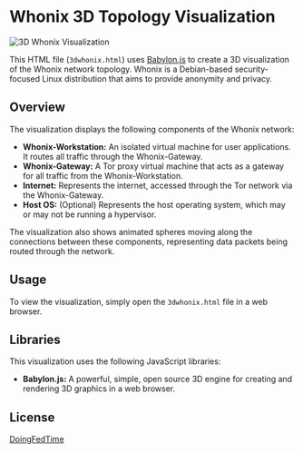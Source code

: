 # Whonix 3D Topology Visualization

![3D Whonix Visualization](3dwhonix.gif)

This HTML file (`3dwhonix.html`) uses [Babylon.js](https://www.babylonjs.com/) to create a 3D visualization of the Whonix network topology. Whonix is a Debian-based security-focused Linux distribution that aims to provide anonymity and privacy.

## Overview

The visualization displays the following components of the Whonix network:

*   **Whonix-Workstation:** An isolated virtual machine for user applications. It routes all traffic through the Whonix-Gateway.
*   **Whonix-Gateway:** A Tor proxy virtual machine that acts as a gateway for all traffic from the Whonix-Workstation.
*   **Internet:** Represents the internet, accessed through the Tor network via the Whonix-Gateway.
*   **Host OS:** (Optional) Represents the host operating system, which may or may not be running a hypervisor.

The visualization also shows animated spheres moving along the connections between these components, representing data packets being routed through the network.

## Usage

To view the visualization, simply open the `3dwhonix.html` file in a web browser.

## Libraries

This visualization uses the following JavaScript libraries:

*   **Babylon.js:** A powerful, simple, open source 3D engine for creating and rendering 3D graphics in a web browser.

## License

[DoingFedTime](https://github.com/DoingFedTime)

